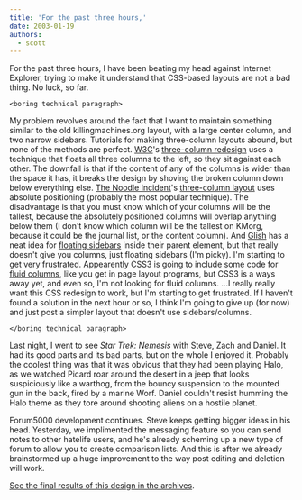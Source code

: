 ```yaml
---
title: 'For the past three hours,'
date: 2003-01-19
authors:
  - scott
---
```


For the past three hours, I have been beating my head against Internet Explorer, trying to make it understand that CSS-based layouts are not a bad thing. No luck, so far.

`<boring technical paragraph>`

My problem revolves around the fact that I want to maintain something similar to the old killingmachines.org layout, with a large center column, and two narrow sidebars. Tutorials for making three-column layouts abound, but none of the methods are perfect. [W3C](http://www.w3.org/)'s [three-column redesign](http://www.w3.org/2002/11/homepage) uses a technique that floats all three columns to the left, so they sit against each other. The downfall is that if the content of any of the columns is wider than the space it has, it breaks the design by shoving the broken column down below everything else. [The Noodle Incident](http://www.thenoodleincident.com/)'s [three-column layout](http://www.thenoodleincident.com/tutorials/box_lesson/basic4.html) uses absolute positioning (probably the most popular technique). The disadvantage is that you must know which of your columns will be the tallest, because the absolutely positioned columns will overlap anything below them (I don't know which column will be the tallest on KMorg, because it could be the journal list, or the content column). And [Glish](http://glish.com/) has a neat idea for [floating sidebars](http://glish.com/css/1.asp) inside their parent element, but that really doesn't give you columns, just floating sidebars (I'm picky). I'm starting to get very frustrated. Appearently CSS3 is going to include some code for [fluid columns](http://www.w3.org/TR/css3-multicol/), like you get in page layout programs, but CSS3 is a ways away yet, and even so, I'm not looking for fluid columns. ...I really really want this CSS redesign to work, but I'm starting to get frustrated. If I haven't found a solution in the next hour or so, I think I'm going to give up (for now) and just post a simpler layout that doesn't use sidebars/columns.

`</boring technical paragraph>`

Last night, I went to see _Star Trek: Nemesis_ with Steve, Zach and Daniel. It had its good parts and its bad parts, but on the whole I enjoyed it. Probably the coolest thing was that it was obvious that they had been playing Halo, as we watched Picard roar around the desert in a jeep that looks suspiciously like a warthog, from the bouncy suspension to the mounted gun in the back, fired by a marine Worf. Daniel couldn't resist humming the Halo theme as they tore around shooting aliens on a hostile planet.

Forum5000 development continues. Steve keeps getting bigger ideas in his head. Yesterday, we implimented the messaging feature so you can send notes to other hatelife users, and he's already scheming up a new type of forum to allow you to create comparison lists. And this is after we already brainstormed up a huge improvement to the way post editing and deletion will work.

[See the final results of this design in the archives](/site-archives/kmorg/v4/).
